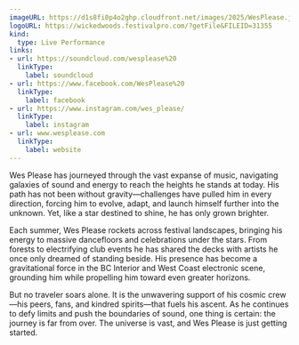 ```yaml
---
imageURL: https://d1s8fi0p4o2ghp.cloudfront.net/images/2025/WesPlease.jpg
logoURL: https://wickedwoods.festivalpro.com/?getFile&FILEID=31355
kind:
  type: Live Performance
links:
- url: https://soundcloud.com/wesplease%20
  linkType:
    label: soundcloud
- url: https://www.facebook.com/WesPlease%20
  linkType:
    label: facebook
- url: https://www.instagram.com/wes_please/
  linkType:
    label: instagram
- url: www.wesplease.com
  linkType:
    label: website
---
```

Wes Please has journeyed through the vast expanse of music, navigating galaxies of sound and energy to reach the heights he stands at today. His path has not been without gravity—challenges have pulled him in every direction, forcing him to evolve, adapt, and launch himself further into the unknown. Yet, like a star destined to shine, he has only grown brighter.

Each summer, Wes Please rockets across festival landscapes, bringing his energy to massive dancefloors and celebrations under the stars. From forests to electrifying club events he has shared the decks with artists he once only dreamed of standing beside. His presence has become a gravitational force in the BC Interior and West Coast electronic scene, grounding him while propelling him toward even greater horizons.

But no traveler soars alone. It is the unwavering support of his cosmic crew—his peers, fans, and kindred spirits—that fuels his ascent. As he continues to defy limits and push the boundaries of sound, one thing is certain: the journey is far from over. The universe is vast, and Wes Please is just getting started.
